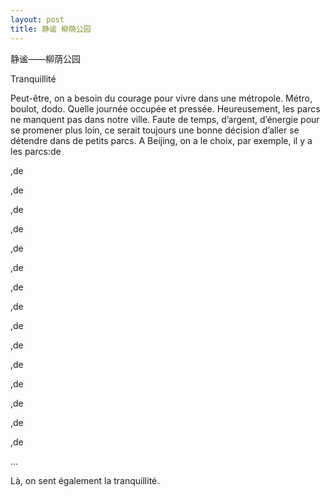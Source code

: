 ```yaml
---
layout: post
title: 静谧 柳荫公园
---
```


静谧——柳荫公园

[](http://www.francaisblog.com../images/parc1.jpg)

[](http://www.francaisblog.com../images/parc3.jpg)

[](http://www.francaisblog.com../images/parc4.jpg)



Tranquillité

Peut-être, on a besoin du courage pour vivre dans une métropole. Métro, boulot, dodo. Quelle journée occupée et pressée. Heureusement, les parcs ne manquent pas dans notre ville. Faute de temps, d’argent, d’énergie pour se promener plus loin, ce serait toujours une bonne décision d’aller se détendre dans de petits parcs. A Beijing, on a le choix, par exemple, il y a les parcs:de 

,de 

,de 

,de 

,de 

,de 

,de 

,de 

,de 

,de 

,de 

,de 

,de 

,de 

,de 

,de 

… 

Là, on sent également la tranquillité. 
